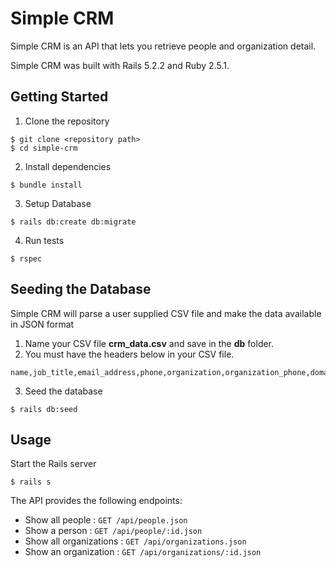 # Simple CRM

Simple CRM is an API that lets you retrieve people and organization detail.

Simple CRM was built with Rails 5.2.2 and Ruby 2.5.1.

## Getting Started

1. Clone the repository

```
$ git clone <repository path>
$ cd simple-crm
```

2. Install dependencies

```
$ bundle install
```

3. Setup Database

```
$ rails db:create db:migrate
```

4. Run tests

```
$ rspec
```

## Seeding the Database

Simple CRM will parse a user supplied CSV file and make the data available in JSON format

1. Name your CSV file **crm_data.csv** and save in the **db** folder.
2. You must have the headers below in your CSV file.

```
name,job_title,email_address,phone,organization,organization_phone,domain,street,city,state,zip
```

3. Seed the database

```
$ rails db:seed
```

## Usage

Start the Rails server

```
$ rails s
```

The API provides the following endpoints:

- Show all people : `GET /api/people.json`
- Show a person : `GET /api/people/:id.json`
- Show all organizations : `GET /api/organizations.json`
- Show an organization : `GET /api/organizations/:id.json`
